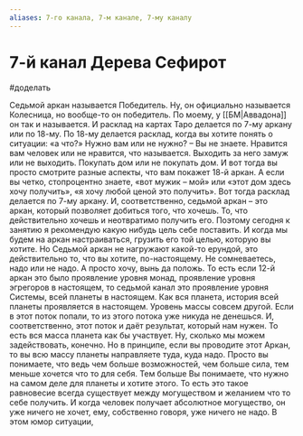 ```yaml
---
aliases: 7-го канала, 7-м канале, 7-му каналу
---
```

# 7-й канал Дерева Сефирот


#доделать

Седьмой аркан называется Победитель. Ну, он официально называется Колесница, но вообще-то он победитель. По моему, у [[БМ|Аввадона]] он так и называется. И расклад на картах Таро делается по 7-му аркану или по 18-му. По 18-му делается расклад, когда вы хотите понять о ситуации: «а что?» Нужно вам или не нужно? – Вы не знаете. Нравится вам человек или не нравится, что называется. Выходить за него замуж или не выходить. Покупать дом или не покупать дом. И вот тогда вы просто смотрите разные аспекты, что вам покажет 18-й аркан. А если вы четко, стопроцентно знаете, «вот мужик – мой» или «этот дом здесь хочу получить», «я хочу любой ценой это получить». Вот тогда расклад делается по 7-му аркану. И, соответственно, седьмой аркан – это аркан, который позволяет добиться того, что хочешь. То, что действительно хочешь и неотвратимо получить его. Поэтому сегодня к занятию я рекомендую какую нибудь цель себе поставить. И когда мы будем на аркан настраиваться, грузить его той целью, которую вы хотите. Но Седьмой аркан не нагружают какой-то ерундой, это действительно то, что вы хотите, по-настоящему. Не сомневаетесь, надо или не надо. А просто хочу, вынь да положь. То есть если 12-й аркан это было проявление уровня монад, проявление уровня эгрегоров в настоящем, то седьмой канал это проявление уровня Системы, всей планеты в настоящем. Как вся планета, история всей планеты проявляется в настоящем. Уровень массы совсем другой. Если в этот поток попали, то из этого потока уже никуда не денешься. И, соответственно, этот поток и даёт результат, который нам нужен. 
То есть вся масса планета как бы участвует. Ну, сколько мы можем задействовать, конечно. Но в принципе, если вы проводите этот Аркан, то вы всю массу планеты направляете туда, куда надо. Просто вы понимаете, что ведь чем больше возможностей, чем больше сила, тем меньше хочется что то для себя. Тем больше Вы понимаете, что нужно на самом деле для планеты и хотите этого. То есть это такое равновесие всегда существует между могуществом и желанием что то себе получить. И когда человек получает абсолютное могущество, он уже ничего не хочет, ему, собственно говоря, уже ничего не надо. В этом юмор ситуации, 
